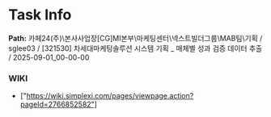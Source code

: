 # Task Info

**Path:** 카페24(주)\본사사업장\[CG]MI본부\마케팅센터\넥스트빌더그룹\MAB팀\기획 / sglee03 / [321530] 차세대마케팅솔루션 시스템 기획 _ 매체별 성과 검증 데이터 추출 / 2025-09-01_00-00-00

### WIKI
- ["https://wiki.simplexi.com/pages/viewpage.action?pageId=2766852582"]

